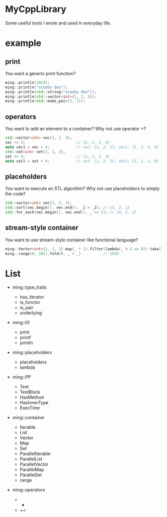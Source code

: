 # MyCppLibrary
Some useful tools I wrote and used in everyday life.

# example 
## print
You want a generic print function?
```c++
ming::println(1024);
ming::println("scooby doo");
ming::println(std::string("scooby doo"));
ming::println(std::vector<int>{1, 2, 3});
ming::println(std::make_pair(1, 2));
```

## operators
You want to add an element to a container? Why not use operator +?
```c++
std::vector<int> vec{1, 2, 3};
vec += 4;                       // {1, 2, 3, 4}
auto vec1 = vec + 4;            // vec: {1, 2, 3}; vec1: {1, 2, 3, 4}
std::set<int> set{1, 2, 3};     
set += 4;                       // {1, 2, 3, 4}
auto set1 = set + 4;            // set: {1, 2, 3}; set1: {1, 2, 3, 4}
```

## placeholders
You want to execute an STL algorithm? Why not use placeholders to simply the code?
```c++
std::vector<int> vec{1, 2, 3};
std::sort(vec.begin(), vec.end(), _1 > _2); // {3, 2, 1}
std::for_each(vec.begin(), vec.end(), _ += 1); // {4, 3, 2}
```

## stream-style container
You want to use stream-style container like functional language?
```c++
ming::Vector<int>{1, 2, 3}.map(_ * 2).filter(lambda(_ % 2 == 0)).take(2)  // {2, 4 }
ming::range(0, 101).fold(0, _ + _)          // 5050
```

# List
- ming::type_traits
  - has_iterator
  - is_functor
  - is_pair
  - underlying
  
- ming::IO
  - print
  - printf
  - println
  
- ming::placeholders
  - placeholders 
  - lambda

- ming::PP
  - Test
  - TestBlock
  - HasMethod
  - HasInnerType
  - ExecTime

- ming::container
  - Iterable
  - List
  - Vector
  - Map
  - Set
  - ParallelIterable
  - ParallelList
  - ParallelVector
  - ParallelMap
  - ParallelSet
  - range
  

- ming::operators
  - +
  - +=
